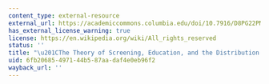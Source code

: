 ```yaml
---
content_type: external-resource
external_url: https://academiccommons.columbia.edu/doi/10.7916/D8PG22PM
has_external_license_warning: true
license: https://en.wikipedia.org/wiki/All_rights_reserved
status: ''
title: "\u201CThe Theory of Screening, Education, and the Distribution of Income.\u201D"
uid: 6fb20685-4971-44b5-87aa-daf4e0eb96f2
wayback_url: ''
---
```

